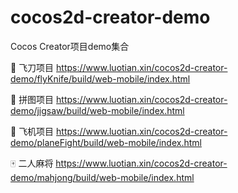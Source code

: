 # cocos2d-creator-demo
Cocos Creator项目demo集合

🔪 飞刀项目   https://www.luotian.xin/cocos2d-creator-demo/flyKnife/build/web-mobile/index.html

🌃 拼图项目    https://www.luotian.xin/cocos2d-creator-demo/jigsaw/build/web-mobile/index.html

🛫 飞机项目 https://www.luotian.xin/cocos2d-creator-demo/planeFight/build/web-mobile/index.html

🀄  二人麻将 https://www.luotian.xin/cocos2d-creator-demo/mahjong/build/web-mobile/index.html
